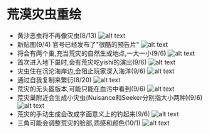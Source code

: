 # 荒漠灾虫重绘
- 黄沙恶虫将不再像灾虫(8/13)
  ![alt text](text_DSSon.png)
- 新贴图(9/4)
  官号已经发布了"很酷的预告片"
  ![alt text](image_DS.png)
- 将会有两个巢,充当荒灾的自然生成地点,一大一小(9/6)
  ![alt text](text_DSNest.png)
- 首次进入地下巢时,会有荒灾吃yishi的演出(9/6)
  ![alt text](text_DSNest2.png)
- 灾虫住在沉沦海岸边,会阻止玩家深入海洋(9/6)
  ![alt text](text_DSNest3.png)
- 通过自我复制来繁衍(8/20)
  ![alt text](text_DSClone.png)
- 荒灾的无头盔版本,可能只能在血污中看到(9/6)
  ![alt text](image_DSGore.png)
- 荒灾巢附近会生成小灾虫(Nuisance和Seeker分别指大小两种)(9/6)
  ![alt text](text_nuisances.png)
- 荒灾的手动生成会改成字面意义上的钓起来(9/6)
  ![alt text](text_DSSpawn.png)
- 三角可能会调整荒灾的脸部,质感和颜色(10/1)
  ![alt text](text_DS2.jpg)